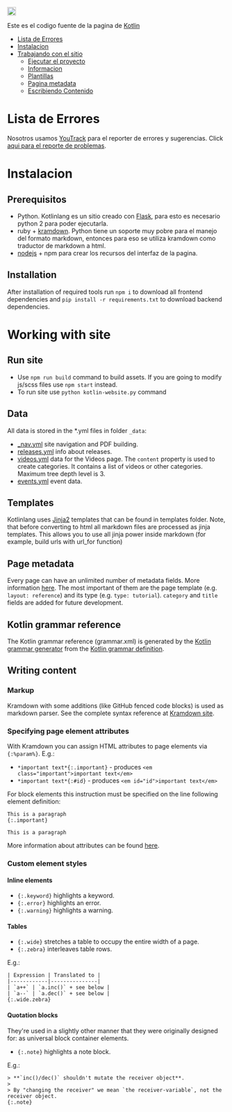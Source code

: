<a href="http://kotlinslackin.herokuapp.com"><img src="https://kotlinslackin.herokuapp.com/badge.svg" height="20"></a>

Este es el codigo fuente de la pagina de [Kotlin](http://kotlinlang.org)

- [Lista de Errores](#lista-de-errores)
- [Instalacion](#installation)
- [Trabajando con el sitio](#working-with-site)
    - [Ejecutar el proyecto](#run-site)
    - [Informacion](#data)
    - [Plantillas](#templates)
    - [Pagina metadata](#page-metadata)
    - [Escribiendo Contenido](#writing-content)


Lista de Errores
===========
Nosotros usamos [YouTrack](http://youtrack.jetbrains.com/issues/KT#) para el reporter de errores y sugerencias. Click [aqui para el reporte de problemas](http://youtrack.jetbrains.com/newIssue?project=KT&clearDraft=true&c=Subsystems+Web+Site).

Instalacion
============

## Prerequisitos

- Python. Kotlinlang es un sitio creado con [Flask](http://flask.pocoo.org/), para esto es necesario python 2 para poder ejecutarla.
- ruby + [kramdown](http://kramdown.gettalong.org/installation.html). Python tiene un soporte muy pobre para el manejo del formato markdown, entonces para eso se utiliza kramdown como traductor de markdown a html.
- [nodejs](https://nodejs.org/en/) + npm para crear los recursos del interfaz de la pagina.

## Installation

After installation of required tools run `npm i` to download all frontend dependencies and `pip install -r requirements.txt` to download backend dependencies.

Working with site
=================

## Run site

- Use `npm run build` command to build assets. If you are going to modify js/scss files use `npm start` instead.
- To run site use `python kotlin-website.py` command 

## Data

All data is stored in the \*.yml files in folder `_data`:

- [_nav.yml](_data/_nav.yml) site navigation and PDF building.
- [releases.yml](_data/releases.yml) info about releases.
- [videos.yml](_data/videos.yml) data for the Videos page. The `content` property is used to create categories.
  It contains a list of videos or other categories. Maximum tree depth level is 3.
- [events.yml](_data/events.yml) event data.

## Templates

Kotlinlang uses [Jinja2](http://jinja.pocoo.org/docs/dev/) templates that can be found in templates folder.
Note, that before converting to html all markdown files are processed as jinja templates. This allows you to use all jinja power inside markdown (for example, build urls with url_for function)

## Page metadata

Every page can have an unlimited number of metadata fields. More information [here](http://jekyllrb.com/docs/frontmatter/).
The most important of them are the page template (e.g. `layout: reference`) and its type (e.g. `type: tutorial`). `category` and `title` fields are added for future development.

## Kotlin grammar reference

The Kotlin grammar reference (grammar.xml) is generated by the [Kotlin grammar generator](https://github.com/JetBrains/kotlin-grammar-generator) from the [Kotlin grammar definition](https://github.com/JetBrains/kotlin/tree/master/grammar).

## Writing content

### Markup

Kramdown with some additions (like GitHub fenced code blocks) is used as markdown parser.
See the complete syntax reference at [Kramdown site](http://kramdown.gettalong.org/syntax.html).

### Specifying page element attributes

With Kramdown you can assign HTML attributes to page elements via `{:%param%}`. E.g.:

- `*important text*{:.important}` - produces `<em class="important">important text</em>`
- `*important text*{:#id}` - produces `<em id="id">important text</em>`

For block elements this instruction must be specified on the line following element definition:

```
This is a paragraph
{:.important}

This is a paragraph
```

More information about attributes can be found [here](http://kramdown.gettalong.org/syntax.html#inline-attribute-lists).

### Custom element styles

#### Inline elements

- `{:.keyword}` highlights a keyword.
- `{:.error}` highlights an error.
- `{:.warning}` highlights a warning.

#### Tables

- `{:.wide}` stretches a table to occupy the entire width of a page.
- `{:.zebra}` interleaves table rows.

E.g.:

```
| Expression | Translated to |
|------------|---------------|
| `a++` | `a.inc()` + see below |
| `a--` | `a.dec()` + see below |
{:.wide.zebra}
```

#### Quotation blocks

They're used in a slightly other manner that they were originally designed for: as universal block container elements.

- `{:.note}` highlights a note block.

E.g.:

```
> **`inc()/dec()` shouldn't mutate the receiver object**.
>
> By "changing the receiver" we mean `the receiver-variable`, not the receiver object.
{:.note}
